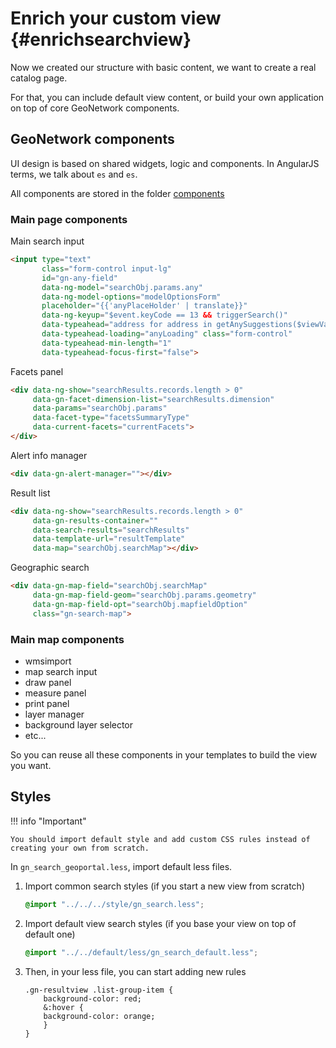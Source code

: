 # Enrich your custom view {#enrichsearchview}

Now we created our structure with basic content, we want to create a real catalog page.

For that, you can include default view content, or build your own application on top of core GeoNetwork components.

## GeoNetwork components

UI design is based on shared widgets, logic and components. In AngularJS terms, we talk about `es` and `es`.

All components are stored in the folder [components](https://github.com/geonetwork/core-geonetwork/tree/develop/web-ui/src/main/resources/catalog/components)

### Main page components

Main search input

``` html
<input type="text"
       class="form-control input-lg"
       id="gn-any-field"
       data-ng-model="searchObj.params.any"
       data-ng-model-options="modelOptionsForm"
       placeholder="{{'anyPlaceHolder' | translate}}"
       data-ng-keyup="$event.keyCode == 13 && triggerSearch()"
       data-typeahead="address for address in getAnySuggestions($viewValue)"
       data-typeahead-loading="anyLoading" class="form-control"
       data-typeahead-min-length="1"
       data-typeahead-focus-first="false">
```

Facets panel

``` html
<div data-ng-show="searchResults.records.length > 0"
     data-gn-facet-dimension-list="searchResults.dimension"
     data-params="searchObj.params"
     data-facet-type="facetsSummaryType"
     data-current-facets="currentFacets">
</div>
```

Alert info manager

``` html
<div data-gn-alert-manager=""></div>
```

Result list

``` html
<div data-ng-show="searchResults.records.length > 0"
     data-gn-results-container=""
     data-search-results="searchResults"
     data-template-url="resultTemplate"
     data-map="searchObj.searchMap"></div>
```

Geographic search

``` html
<div data-gn-map-field="searchObj.searchMap"
     data-gn-map-field-geom="searchObj.params.geometry"
     data-gn-map-field-opt="searchObj.mapfieldOption"
     class="gn-search-map">
```

### Main map components

-   wmsimport
-   map search input
-   draw panel
-   measure panel
-   print panel
-   layer manager
-   background layer selector
-   etc\...

So you can reuse all these components in your templates to build the view you want.

## Styles

!!! info "Important"

    You should import default style and add custom CSS rules instead of creating your own from scratch.


In `gn_search_geoportal.less`, import default less files.

1.  Import common search styles (if you start a new view from scratch)

    ``` css
    @import "../../../style/gn_search.less";
    ```

2.  Import default view search styles (if you base your view on top of default one)

    ``` css
    @import "../../default/less/gn_search_default.less";
    ```

3.  Then, in your less file, you can start adding new rules

    ``` none
    .gn-resultview .list-group-item {
        background-color: red;
        &:hover {
        background-color: orange;
        }
    }
    ```
